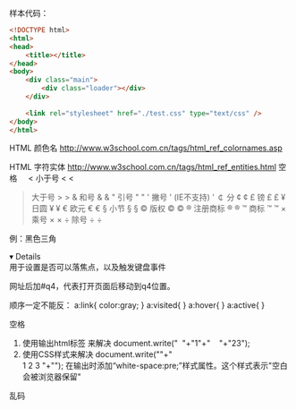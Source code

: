 样本代码：

```html
<!DOCTYPE html>
<html>
<head>
	<title></title>
</head>
<body>
	<div class="main">
		<div class="loader"></div>
	</div>
	
	<link rel="stylesheet" href="./test.css" type="text/css" />
</body>
</html>
```

HTML 颜色名 http://www.w3school.com.cn/tags/html_ref_colornames.asp

HTML 字符实体 http://www.w3school.com.cn/tags/html_ref_entities.html
 	空格	&nbsp;	&#160;
<	小于号	&lt;	&#60;
>	大于号	&gt;	&#62;
&	和号	&amp;	&#38;
"	引号	&quot;	&#34;
'	撇号 	&apos; (IE不支持)	&#39;
￠	分	&cent;	&#162;
£	镑	&pound;	&#163;
¥	日圆	&yen;	&#165;
€	欧元	&euro;	&#8364;
§	小节	&sect;	&#167;
©	版权	&copy;	&#169;
®	注册商标	&reg;	&#174;
™	商标	&trade;	&#8482;
×	乘号	&times;	&#215;
÷	除号	&divide;	&#247;
 	
例：黑色三角
<div>
    &blacktriangledown; Details
</div>

<div tabindex="0"> 用于设置是否可以落焦点，以及触发键盘事件





网址后加#q4，代表打开页面后移动到q4位置。

顺序一定不能反：
a:link{
    color:gray;
}
a:visited{
}
a:hover{
}
a:active{
}

空格
1. 使用输出html标签&nbsp;来解决
 document.write("&nbsp;&nbsp;"+"1"+"&nbsp;&nbsp;&nbsp;&nbsp;"+"23");
2. 使用CSS样式来解决
document.write("<span style='white-space:pre;'>"+"  1        2    3    "+"</span>");
 在输出时添加“white-space:pre;”样式属性。这个样式表示"空白会被浏览器保留"

乱码
<head>
 <meta charset＝"utf-8">
</head>



